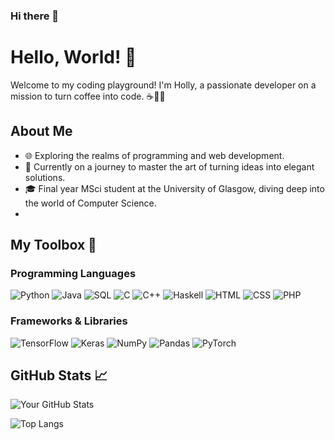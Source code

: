 ### Hi there 👋

<!--
**holly-hewitt/holly-hewitt** is a ✨ _special_ ✨ repository because its `README.md` (this file) appears on your GitHub profile.

Here are some ideas to get you started:

- 🔭 I’m currently working on ...
- 🌱 I’m currently learning ...
- 👯 I’m looking to collaborate on ...
- 🤔 I’m looking for help with ...
- 💬 Ask me about ...
- 📫 How to reach me: ...
- 😄 Pronouns: ...
- ⚡ Fun fact: ...
-->

# Hello, World! 👋

Welcome to my coding playground! I'm Holly, a passionate developer on a mission to turn coffee into code. ☕️👨‍💻

## About Me

- 🌐 Exploring the realms of programming and web development.
- 🚀 Currently on a journey to master the art of turning ideas into elegant solutions.
- 🎓 Final year MSci student at the University of Glasgow, diving deep into the world of Computer Science.
- 
## My Toolbox 🧰

### Programming Languages
![Python](https://img.shields.io/badge/Python-%233776AB.svg?&style=for-the-badge&logo=python&logoColor=white)
![Java](https://img.shields.io/badge/Java-%23007396.svg?&style=for-the-badge&logo=java&logoColor=white)
![SQL](https://img.shields.io/badge/SQL-%2300758F.svg?&style=for-the-badge&logo=sqlite&logoColor=white)
![C](https://img.shields.io/badge/C-%2300599C.svg?&style=for-the-badge&logo=c&logoColor=white)
![C++](https://img.shields.io/badge/C++-%2300599C.svg?&style=for-the-badge&logo=c%2B%2B&logoColor=white)
![Haskell](https://img.shields.io/badge/Haskell-%230871B6.svg?&style=for-the-badge&logo=haskell&logoColor=white)
![HTML](https://img.shields.io/badge/HTML-%23E34F26.svg?&style=for-the-badge&logo=html5&logoColor=white)
![CSS](https://img.shields.io/badge/CSS-%231572B6.svg?&style=for-the-badge&logo=css3&logoColor=white)
![PHP](https://img.shields.io/badge/PHP-%23777BB4.svg?&style=for-the-badge&logo=php&logoColor=white)

### Frameworks & Libraries
![TensorFlow](https://img.shields.io/badge/TensorFlow-%23FF6F00.svg?&style=for-the-badge&logo=tensorflow&logoColor=white)
![Keras](https://img.shields.io/badge/Keras-%23D00000.svg?&style=for-the-badge&logo=keras&logoColor=white)
![NumPy](https://img.shields.io/badge/NumPy-%23013243.svg?&style=for-the-badge&logo=numpy&logoColor=white)
![Pandas](https://img.shields.io/badge/Pandas-%23150458.svg?&style=for-the-badge&logo=pandas&logoColor=white)
![PyTorch](https://img.shields.io/badge/PyTorch-%23EE4C2C.svg?&style=for-the-badge&logo=pytorch&logoColor=white)

## GitHub Stats 📈

![Your GitHub Stats](https://github-readme-stats.vercel.app/api?username=holly-hewitt&show_icons=true&count_private=true&hide=stars&theme=radical)

![Top Langs](https://github-readme-stats.vercel.app/api/top-langs/?username=holly-hewitt&layout=compact&theme=radical)

